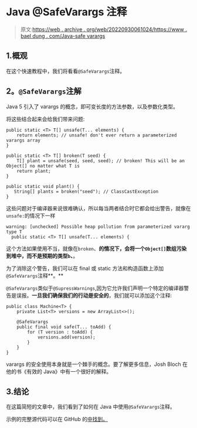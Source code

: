 # Java @SafeVarargs 注释

> 原文:[https://web . archive . org/web/20220930061024/https://www . bael dung . com/Java-safe varargs](https://web.archive.org/web/20220930061024/https://www.baeldung.com/java-safevarargs)

## 1.概观

在这个快速教程中，我们将看看`@SafeVarargs`注释。

## **2。`@SafeVarargs`注解**

Java 5 引入了 varargs 的概念，即可变长度的方法参数，以及参数化类型。

将这些结合起来会给我们带来问题:

```
public static <T> T[] unsafe(T... elements) {
    return elements; // unsafe! don't ever return a parameterized varargs array
}

public static <T> T[] broken(T seed) {
    T[] plant = unsafe(seed, seed, seed); // broken! This will be an Object[] no matter what T is
    return plant;
}

public static void plant() {
   String[] plants = broken("seed"); // ClassCastException
}
```

这些问题对于编译器来说很难确认，所以每当两者结合时它都会给出警告，就像在`unsafe:`的情况下一样

```
warning: [unchecked] Possible heap pollution from parameterized vararg type T
  public static <T> T[] unsafe(T... elements) {
```

这个方法如果使用不当，就像在`broken`、**的情况下，会将一个`Object[]`数组污染到堆中，而不是预期的类型`b`、**。

为了消除这个警告，我们可以在 final 或 static 方法和构造函数上添加`@SafeVarargs`注释**。**

`@SafeVarargs`类似于`@SupressWarnings`,因为它允许我们声明一个特定的编译器警告是误报。**一旦我们确保我们的行动是安全的**，我们就可以添加这个注释:

```
public class Machine<T> {
    private List<T> versions = new ArrayList<>();

    @SafeVarargs
    public final void safe(T... toAdd) {
        for (T version : toAdd) {
            versions.add(version);
        }
    }
}
```

varargs 的安全使用本身就是一个棘手的概念。要了解更多信息，Josh Bloch 在他的书《有效的 Java》中有一个很好的解释。

## 3.结论

在这篇简短的文章中，我们看到了如何在 Java 中使用`@SafeVarargs`注释。

示例的完整源代码可以在 GitHub 的[中找到。](https://web.archive.org/web/20220627084953/https://github.com/eugenp/tutorials/tree/master/core-java-modules/core-java-annotations)